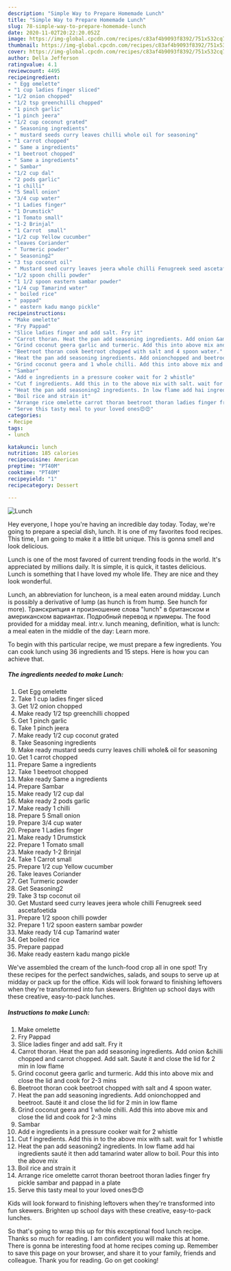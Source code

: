 ```yaml
---
description: "Simple Way to Prepare Homemade Lunch"
title: "Simple Way to Prepare Homemade Lunch"
slug: 78-simple-way-to-prepare-homemade-lunch
date: 2020-11-02T20:22:20.052Z
image: https://img-global.cpcdn.com/recipes/c83af4b9093f8392/751x532cq70/lunch-recipe-main-photo.jpg
thumbnail: https://img-global.cpcdn.com/recipes/c83af4b9093f8392/751x532cq70/lunch-recipe-main-photo.jpg
cover: https://img-global.cpcdn.com/recipes/c83af4b9093f8392/751x532cq70/lunch-recipe-main-photo.jpg
author: Della Jefferson
ratingvalue: 4.1
reviewcount: 4495
recipeingredient:
- " Egg omelette"
- "1 cup ladies finger sliced"
- "1/2 onion chopped"
- "1/2 tsp greenchilli chopped"
- "1 pinch garlic"
- "1 pinch jeera"
- "1/2 cup coconut grated"
- " Seasoning ingredients"
- " mustard seeds curry leaves chilli whole oil for seasoning"
- "1 carrot chopped"
- " Same a ingredients"
- "1 beetroot chopped"
- " Same a ingredients"
- " Sambar"
- "1/2 cup dal"
- "2 pods garlic"
- "1 chilli"
- "5 Small onion"
- "3/4 cup water"
- "1 Ladies finger"
- "1 Drumstick"
- "1 Tomato small"
- "1-2 Brinjal"
- "1 Carrot  small"
- "1/2 cup Yellow cucumber"
- "leaves Coriander"
- " Turmeric powder"
- " Seasoning2"
- "3 tsp coconut oil"
- " Mustard seed curry leaves jeera whole chilli Fenugreek seed ascetafoetida"
- "1/2 spoon chilli powder"
- "1 1/2 spoon eastern sambar powder"
- "1/4 cup Tamarind water"
- " boiled rice"
- " pappad"
- " eastern kadu mango pickle"
recipeinstructions:
- "Make omelette"
- "Fry Pappad"
- "Slice ladies finger and add salt. Fry it"
- "Carrot thoran. Heat the pan add seasoning ingredients. Add onion &amp;chilli chopped and carrot chopped. Add salt. Sauté it and close the lid for 2 min in low flame"
- "Grind coconut geera garlic and turmeric. Add this into above mix and close the lid and cook for 2-3 mins"
- "Beetroot thoran cook beetroot chopped with salt and 4 spoon water."
- "Heat the pan add seasoning ingredients. Add onionchopped and beetroot. Sauté it and close the lid for 2 min in low flame"
- "Grind coconut geera and 1 whole chilli. Add this into above mix and close the lid and cook for 2-3 mins"
- "Sambar"
- "Add e ingredients in a pressure cooker wait for 2 whistle"
- "Cut f ingredients. Add this in to the above mix with salt. wait for 1 whistle"
- "Heat the pan add seasoning2 ingredients. In low flame add hai ingredients sauté it then add tamarind water allow to boil. Pour this into the above mix"
- "Boil rice and strain it"
- "Arrange rice omelette carrot thoran beetroot thoran ladies finger fry pickle sambar and pappad in a plate"
- "Serve this tasty meal to your loved ones😍😍"
categories:
- Recipe
tags:
- lunch

katakunci: lunch 
nutrition: 185 calories
recipecuisine: American
preptime: "PT40M"
cooktime: "PT40M"
recipeyield: "1"
recipecategory: Dessert

---
```



![Lunch](https://img-global.cpcdn.com/recipes/c83af4b9093f8392/751x532cq70/lunch-recipe-main-photo.jpg)

Hey everyone, I hope you're having an incredible day today. Today, we're going to prepare a special dish, lunch. It is one of my favorites food recipes. This time, I am going to make it a little bit unique. This is gonna smell and look delicious.

Lunch is one of the most favored of current trending foods in the world. It's appreciated by millions daily. It is simple, it is quick, it tastes delicious. Lunch is something that I have loved my whole life. They are nice and they look wonderful.

Lunch, an abbreviation for luncheon, is a meal eaten around midday. Lunch is possibly a derivative of lump (as hunch is from hump. See hunch for more). Транскрипция и произношение слова &#34;lunch&#34; в британском и американском вариантах. Подробный перевод и примеры. The food provided for a midday meal. intr.v. lunch meaning, definition, what is lunch: a meal eaten in the middle of the day: Learn more.


To begin with this particular recipe, we must prepare a few ingredients. You can cook lunch using 36 ingredients and 15 steps. Here is how you can achieve that.

<!--inarticleads1-->

##### The ingredients needed to make Lunch:

1. Get  Egg omelette
1. Take 1 cup ladies finger sliced
1. Get 1/2 onion chopped
1. Make ready 1/2 tsp greenchilli chopped
1. Get 1 pinch garlic
1. Take 1 pinch jeera
1. Make ready 1/2 cup coconut grated
1. Take  Seasoning ingredients
1. Make ready  mustard seeds curry leaves chilli whole&amp; oil for seasoning
1. Get 1 carrot chopped
1. Prepare  Same a ingredients
1. Take 1 beetroot chopped
1. Make ready  Same a ingredients
1. Prepare  Sambar
1. Make ready 1/2 cup dal
1. Make ready 2 pods garlic
1. Make ready 1 chilli
1. Prepare 5 Small onion
1. Prepare 3/4 cup water
1. Prepare 1 Ladies finger
1. Make ready 1 Drumstick
1. Prepare 1 Tomato small
1. Make ready 1-2 Brinjal
1. Take 1 Carrot  small
1. Prepare 1/2 cup Yellow cucumber
1. Take leaves Coriander
1. Get  Turmeric powder
1. Get  Seasoning2
1. Take 3 tsp coconut oil
1. Get  Mustard seed curry leaves jeera whole chilli Fenugreek seed ascetafoetida
1. Prepare 1/2 spoon chilli powder
1. Prepare 1 1/2 spoon eastern sambar powder
1. Make ready 1/4 cup Tamarind water
1. Get  boiled rice
1. Prepare  pappad
1. Make ready  eastern kadu mango pickle


We&#39;ve assembled the cream of the lunch-food crop all in one spot! Try these recipes for the perfect sandwiches, salads, and soups to serve up at midday or pack up for the office. Kids will look forward to finishing leftovers when they&#39;re transformed into fun skewers. Brighten up school days with these creative, easy-to-pack lunches. 

<!--inarticleads2-->

##### Instructions to make Lunch:

1. Make omelette
1. Fry Pappad
1. Slice ladies finger and add salt. Fry it
1. Carrot thoran. Heat the pan add seasoning ingredients. Add onion &amp;chilli chopped and carrot chopped. Add salt. Sauté it and close the lid for 2 min in low flame
1. Grind coconut geera garlic and turmeric. Add this into above mix and close the lid and cook for 2-3 mins
1. Beetroot thoran cook beetroot chopped with salt and 4 spoon water.
1. Heat the pan add seasoning ingredients. Add onionchopped and beetroot. Sauté it and close the lid for 2 min in low flame
1. Grind coconut geera and 1 whole chilli. Add this into above mix and close the lid and cook for 2-3 mins
1. Sambar
1. Add e ingredients in a pressure cooker wait for 2 whistle
1. Cut f ingredients. Add this in to the above mix with salt. wait for 1 whistle
1. Heat the pan add seasoning2 ingredients. In low flame add hai ingredients sauté it then add tamarind water allow to boil. Pour this into the above mix
1. Boil rice and strain it
1. Arrange rice omelette carrot thoran beetroot thoran ladies finger fry pickle sambar and pappad in a plate
1. Serve this tasty meal to your loved ones😍😍


Kids will look forward to finishing leftovers when they&#39;re transformed into fun skewers. Brighten up school days with these creative, easy-to-pack lunches. 

So that's going to wrap this up for this exceptional food lunch recipe. Thanks so much for reading. I am confident you will make this at home. There is gonna be interesting food at home recipes coming up. Remember to save this page on your browser, and share it to your family, friends and colleague. Thank you for reading. Go on get cooking!
